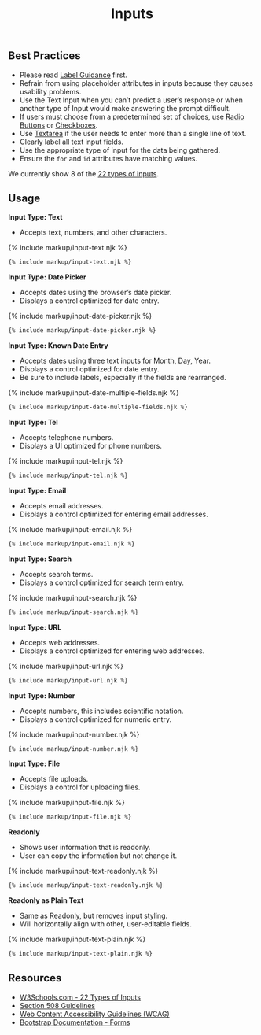 ﻿---
title: Inputs
summary: The Input element specifies a field for the user to enter information on a page.
tags: forms
layout: guide
eleventyNavigation:
  key: Inputs
  parent: Form Controls
  order: 6
  excerpt: The Input element specifies a field for the user to enter information on a page.
  img: /img/illustrations/illus-inputs.svg
---
    
## Best Practices

- Please read [Label Guidance](/form-controls/labels-guidance) first.
- Refrain from using placeholder attributes in inputs because they causes usability problems.
- Use the Text Input when you can’t predict a user’s response or when another type of Input would make answering the prompt difficult.
- If users must choose from a predetermined set of choices, use [Radio Buttons](/form-controls/radios) or [Checkboxes](/form-controls/checkboxes).
- Use [Textarea](/forms/textarea) if the user needs to enter more than a single line of text.
- Clearly label all text input fields.
- Use the appropriate type of input for the data being gathered.
- Ensure the `for` and `id` attributes have matching values.

We currently show 8 of the <a href="https://www.w3schools.com/html/html_form_input_types.asp" target="_blank">22 types of inputs</a>.

## Usage

**Input Type: Text**

- Accepts text, numbers, and other characters.

{% include markup/input-text.njk %}

``` html
{% include markup/input-text.njk %}
```

**Input Type: Date Picker**

- Accepts dates using the browser’s date picker. 
- Displays a control optimized for date entry.

{% include markup/input-date-picker.njk %}

``` html
{% include markup/input-date-picker.njk %}
```

**Input Type: Known Date Entry**

- Accepts dates using three text inputs for Month, Day, Year. 
- Displays a control optimized for date entry.
- Be sure to include labels, especially if the fields are rearranged.

{% include markup/input-date-multiple-fields.njk %}

``` html
{% include markup/input-date-multiple-fields.njk %}
```

**Input Type: Tel**

- Accepts telephone numbers.
- Displays a UI optimized for phone numbers.

{% include markup/input-tel.njk %}

``` html
{% include markup/input-tel.njk %}
```

**Input Type: Email**

- Accepts email addresses.
- Displays a control optimized for entering email addresses.

{% include markup/input-email.njk %}

``` html
{% include markup/input-email.njk %}
```

**Input Type: Search**

- Accepts search terms.
- Displays a control optimized for search term entry.

{% include markup/input-search.njk %}

``` html
{% include markup/input-search.njk %}
```

**Input Type: URL**

- Accepts web addresses.
- Displays a control optimized for entering web addresses.

{% include markup/input-url.njk %}

``` html
{% include markup/input-url.njk %}
```

**Input Type: Number**

- Accepts numbers, this includes scientific notation.
- Displays a control optimized for numeric entry.

{% include markup/input-number.njk %}

``` html
{% include markup/input-number.njk %}
```

**Input Type: File**

- Accepts file uploads.
- Displays a control for uploading files.

{% include markup/input-file.njk %}

``` html
{% include markup/input-file.njk %}
```

**Readonly**

- Shows user information that is readonly.
- User can copy the information but not change it.

{% include markup/input-text-readonly.njk %}

``` html
{% include markup/input-text-readonly.njk %}
```

**Readonly as Plain Text**

- Same as Readonly, but removes input styling.
- Will horizontally align with other, user-editable fields.

{% include markup/input-text-plain.njk %}

``` html
{% include markup/input-text-plain.njk %}
```

## Resources

* <a href="https://www.w3schools.com/html/html_form_input_types.asp" target="_blank">W3Schools.com - 22 Types of Inputs</a>
* <a href="https://www.section508.gov/" target="_blank">Section 508 Guidelines</a>
* <a href="https://www.w3.org/TR/WCAG21/" target="_blank">Web Content Accessibility Guidelines (WCAG)</a>
* <a href="https://getbootstrap.com/docs/5.1/components/forms/" target="_blank">Bootstrap Documentation - Forms</a>

